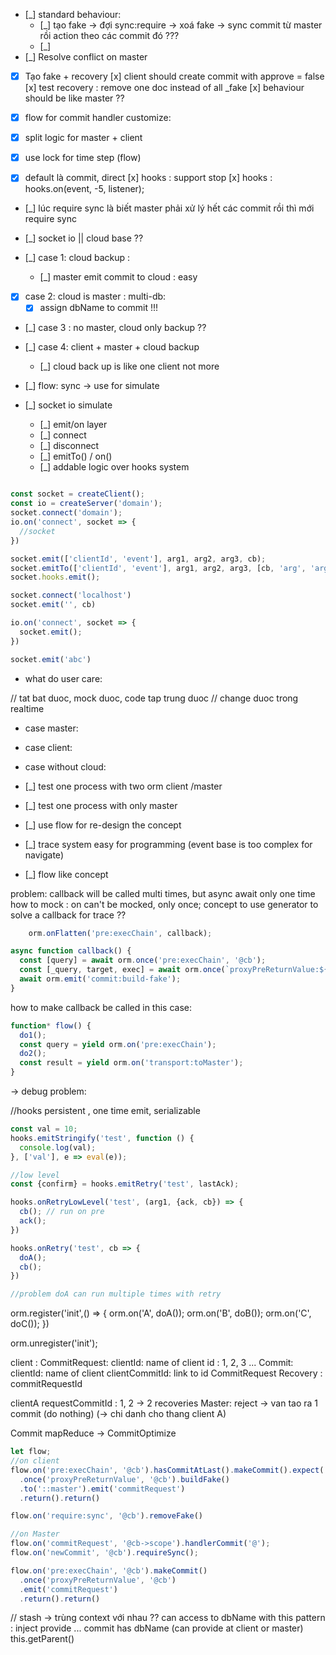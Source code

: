 * [_] standard behaviour:
    * [_] tạo fake -> đợi sync:require -> xoá fake -> sync commit từ master rồi action theo các commit đó ???
    * [_]
* [_] Resolve conflict on master
* [x] Tạo fake + recovery
  [x] client should create commit with approve = false
  [x] test recovery : remove one doc instead of all _fake
  [x] behaviour should be like master ??

* [x] flow for commit handler customize:
* [x] split logic for master + client
* [x] use lock for time step (flow)
* [x] default là commit, direct
  [x] hooks : support stop
  [x] hooks : hooks.on(event, -5, listener);

* [_] lúc require sync là biết master phải xử lý hết các commit rồi thì mới require sync 
* [_] socket io || cloud base ??

* [_] case 1: cloud backup :
    * [_] master emit commit to cloud : easy

* [x] case 2: cloud is master : multi-db:
    * [x] assign dbName to commit !!!

* [_] case 3 : no master, cloud only backup ??

* [_] case 4: client + master + cloud backup
    * [_] cloud back up is like one client not more

* [_] flow: sync -> use for simulate
* [_] socket io simulate
    * [_] emit/on layer
    * [_] connect
    * [_] disconnect
    * [_] emitTo() / on()
    * [_] addable logic over hooks system

```javascript

const socket = createClient();
const io = createServer('domain');
socket.connect('domain');
io.on('connect', socket => {
  //socket
})

socket.emit(['clientId', 'event'], arg1, arg2, arg3, cb);
socket.emitTo(['clientId', 'event'], arg1, arg2, arg3, [cb, 'arg', 'arg2', e => eval(e)]);
socket.hooks.emit();

socket.connect('localhost')
socket.emit('', cb)

io.on('connect', socket => {
  socket.emit();
})

socket.emit('abc')

```

* what do user care:

// tat bat duoc, mock duoc, code tap trung duoc // change duoc trong realtime

* case master:
* case client:
* case without cloud:

* [_] test one process with two orm client /master
* [_] test one process with only master

* [_] use flow for re-design the concept
* [_] trace system easy for programming (event base is too complex for navigate)
* [_] flow like concept

problem: callback will be called multi times, but async await only one time how to mock : on can't be mocked, only once;
concept to use generator to solve a callback for trace ??

```javascript
    orm.onFlatten('pre:execChain', callback);

async function callback() {
  const [query] = await orm.once('pre:execChain', '@cb');
  const [_query, target, exec] = await orm.once(`proxyPreReturnValue:${query.uuid}`, '@cb');
  await orm.emit('commit:build-fake');
}
```

how to make callback be called in this case:

```javascript
function* flow() {
  do1();
  const query = yield orm.on('pre:execChain');
  do2();
  const result = yield orm.on('transport:toMaster');
}

```

-> debug problem:

//hooks persistent , one time emit, serializable

```javascript
const val = 10;
hooks.emitStringify('test', function () {
  console.log(val);
}, ['val'], e => eval(e));
```

```javascript
//low level
const {confirm} = hooks.emitRetry('test', lastAck);

hooks.onRetryLowLevel('test', (arg1, {ack, cb}) => {
  cb(); // run on pre
  ack();
})

hooks.onRetry('test', cb => {
  doA();
  cb();
})

//problem doA can run multiple times with retry 
``` 

orm.register('init',() => { orm.on('A', doA()); orm.on('B', doB()); orm.on('C', doC()); })

orm.unregister('init');

client :
CommitRequest:
clientId: name of client id : 1, 2, 3 ... Commit:
clientId: name of client clientCommitId: link to id CommitRequest Recovery :
commitRequestId

clientA requestCommitId : 1, 2 -> 2 recoveries Master:
reject -> van tao ra 1 commit (do nothing) (-> chi danh cho thang client A)

Commit mapReduce -> CommitOptimize

```javascript
let flow;
//on client
flow.on('pre:execChain', '@cb').hasCommitAtLast().makeCommit().expect('')
  .once('proxyPreReturnValue', '@cb').buildFake()
  .to('::master').emit('commitRequest')
  .return().return()

flow.on('require:sync', '@cb').removeFake()

//on Master
flow.on('commitRequest', '@cb->scope').handlerCommit('@');
flow.on('newCommit', '@cb').requireSync();

flow.on('pre:execChain', '@cb').makeCommit()
  .once('proxyPreReturnValue', '@cb')
  .emit('commitRequest')
  .return().return()
```

// stash -> trùng context với nhau ?? can access to dbName with this pattern : inject provide ... commit has dbName (can
provide at client or master)
this.getParent()
